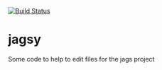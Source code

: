 [![Build Status](https://travis-ci.org/opcoach/jagsy.svg?branch=master)](https://travis-ci.org/opcoach/jagsy)


# jagsy
Some code to help to edit files for the jags project
